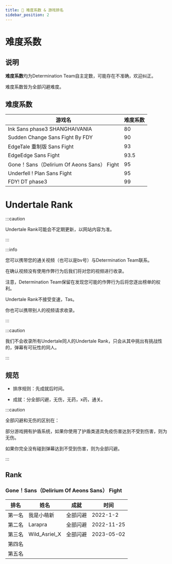 ```yaml
---
title: 🥇 难度系数 & 游戏排名
sidebar_position: 2
---
```


# 难度系数

## 说明

**难度系数**均为Determination Team自主定数，可能存在不准确，欢迎纠正。

难度系数皆为全部闪避难度。

## 难度系数

| 游戏名 | 难度系数 |
| --- | --- |
| Ink Sans phase3 SHANGHAIVANIA    | 80  |
|  Sudden Change Sans Fight By FDY   | 90 |
| EdgeTale 重制版 Sans Fight    | 93    |
| EdgeEdge Sans Fight   | 93.5 |
| Gone！Sans（Delirium Of Aeons Sans） Fight    | 95 |
| Underfell ! Plan Sans Fight | 95 |
| FDY! DT phase3     | 99 |

# Undertale Rank

:::caution

Undertale Rank可能会不定期更新，以网站内容为准。

:::

:::info

您可以携带您的通关视频（也可以是bv号）与Determination Team联系。

在确认视频没有使用作弊行为后我们将对您的视频进行收录。

注意，Determination Team保留在发现您可能的作弊行为后将您逐出榜单的权利。

Undertale Rank不接受变速，Tas。

你也可以携带别人的视频请求收录。

:::

:::caution

我们不会收录所有Undertale同人的Undertale Rank，只会从其中挑出有挑战性的，弹幕有可玩性的同人。

:::

## 规范

- 排序规则：先成就后时间。
  
- 成就：分全部闪避，无伤，无药，x药，通关。
  

:::caution

全部闪避和无伤的区别在：

部分游戏拥有护盾系统，如果你使用了护盾类道具免疫伤害达到不受到伤害，则为无伤。

如果你完全没有碰到弹幕达到不受到伤害，则为全部闪避。

:::

## Rank

### Gone！Sans（Delirium Of Aeons Sans） Fight

| 排名  | 姓名  | 成就  | 时间  |
| --- | --- | --- | --- |
| 第一名 | 我是小萌新 | 全部闪避 | 2022-1-2 |
| 第二名 | Larapra | 全部闪避 | 2022-11-25 |
| 第三名 | Wild_Asriel_X | 全部闪避 | 2023-05-02 |
| 第四名 |     |     |     |
| 第五名 |     |     |     |
